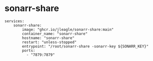 # sonarr-share

    services:
        sonarr-share:
            image: "ghcr.io/jleagle/sonarr-share:main"
            container_name: "sonarr-share"
            hostname: "sonarr-share"
            restart: "unless-stopped"
            entrypoint: "/root/sonarr-share -sonarr-key ${SONARR_KEY}"
            ports:
              - "7879:7879"
